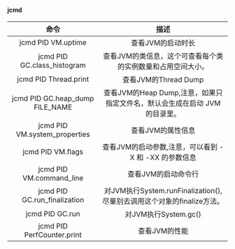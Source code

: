 #### jcmd

|		         		命令           			|          					        	  描述			  			  		             	|
|:---------------------------------:|:-----------------------------------------------------------------:|
|jcmd PID VM.uptime           			|	查看JVM的启动时长													                          |
|jcmd PID GC.class_histogram       	|	查看JVM的类信息，这个可查看每个类的实例数量和占用空间大小。				          	|
|jcmd PID Thread.print     		    	|	查看JVM的Thread Dump 											                        	|
|jcmd PID GC.heap_dump FILE_NAME    |	查看JVM的Heap Dump,注意，如果只指定文件名，默认会生成在启动 JVM 的目录里。	  |
|jcmd PID VM.system_properties     	|	查看JVM的属性信息													                          |
|jcmd PID VM.flags     			      	|	查看JVM的启动参数,注意，可以看到 -X 和 -XX 的参数信息		            			|
|jcmd PID VM.command_line       		|	查看JVM的启动命令行												                          	|
|jcmd PID GC.run_finalization 	  	|	对JVM执行System.runFinalization(),尽量别去调用这个对象的finalize方法。 	|
|jcmd PID GC.run 				          	|	对JVM执行System.gc()											                        	|
|jcmd PID PerfCounter.print		    	| 查看JVM的性能												                            		|